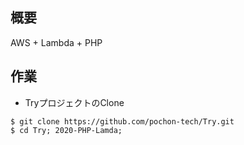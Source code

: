 ## 概要

AWS + Lambda + PHP

## 作業

- TryプロジェクトのClone
```
$ git clone https://github.com/pochon-tech/Try.git
$ cd Try; 2020-PHP-Lamda;
```